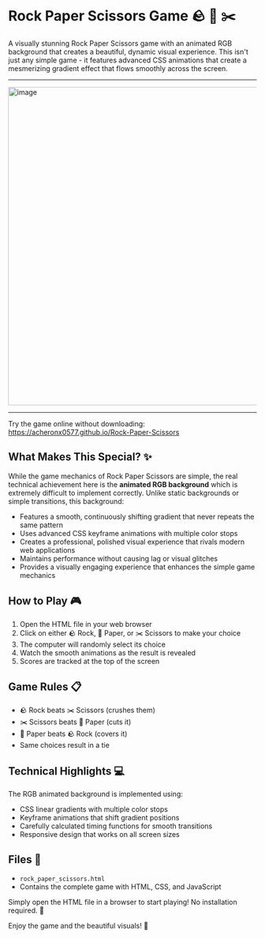 # Rock Paper Scissors Game 🪨 📄 ✂️

A visually stunning Rock Paper Scissors game with an animated RGB background that creates a beautiful, dynamic visual experience. This isn't just any simple game - it features advanced CSS animations that create a mesmerizing gradient effect that flows smoothly across the screen.

---

<img width="796" height="645" alt="image" src="https://github.com/user-attachments/assets/0249cd3e-4b9c-4c61-b084-7b37f7dbb471" />

---

Try the game online without downloading:  
https://acheronx0577.github.io/Rock-Paper-Scissors

## What Makes This Special? ✨

While the game mechanics of Rock Paper Scissors are simple, the real technical achievement here is the **animated RGB background** which is extremely difficult to implement correctly. Unlike static backgrounds or simple transitions, this background:

- Features a smooth, continuously shifting gradient that never repeats the same pattern
- Uses advanced CSS keyframe animations with multiple color stops
- Creates a professional, polished visual experience that rivals modern web applications
- Maintains performance without causing lag or visual glitches
- Provides a visually engaging experience that enhances the simple game mechanics

## How to Play 🎮

1. Open the HTML file in your web browser
2. Click on either 🪨 Rock, 📄 Paper, or ✂️ Scissors to make your choice
3. The computer will randomly select its choice
4. Watch the smooth animations as the result is revealed
5. Scores are tracked at the top of the screen

## Game Rules 📋

- 🪨 Rock beats ✂️ Scissors (crushes them)
- ✂️ Scissors beats 📄 Paper (cuts it)
- 📄 Paper beats 🪨 Rock (covers it)
- Same choices result in a tie

## Technical Highlights 💻

The RGB animated background is implemented using:
- CSS linear gradients with multiple color stops
- Keyframe animations that shift gradient positions
- Carefully calculated timing functions for smooth transitions
- Responsive design that works on all screen sizes

## Files 📁

- `rock_paper_scissors.html`
- Contains the complete game with HTML, CSS, and JavaScript

Simply open the HTML file in a browser to start playing! No installation required. 🚀

Enjoy the game and the beautiful visuals! 🎉
